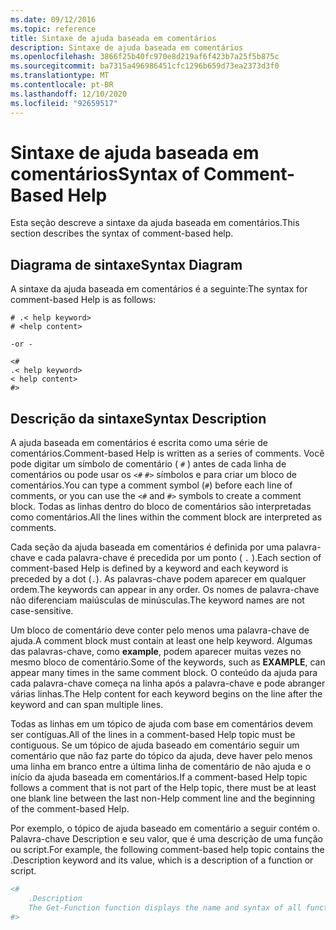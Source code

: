 ```yaml
---
ms.date: 09/12/2016
ms.topic: reference
title: Sintaxe de ajuda baseada em comentários
description: Sintaxe de ajuda baseada em comentários
ms.openlocfilehash: 3866f25b40fc970e8d219af6f423b7a25f5b875c
ms.sourcegitcommit: ba7315a496986451cfc1296b659d73ea2373d3f0
ms.translationtype: MT
ms.contentlocale: pt-BR
ms.lasthandoff: 12/10/2020
ms.locfileid: "92659517"
---
```

# <a name="syntax-of-comment-based-help"></a><span data-ttu-id="8cb3d-103">Sintaxe de ajuda baseada em comentários</span><span class="sxs-lookup"><span data-stu-id="8cb3d-103">Syntax of Comment-Based Help</span></span>

<span data-ttu-id="8cb3d-104">Esta seção descreve a sintaxe da ajuda baseada em comentários.</span><span class="sxs-lookup"><span data-stu-id="8cb3d-104">This section describes the syntax of comment-based help.</span></span>

## <a name="syntax-diagram"></a><span data-ttu-id="8cb3d-105">Diagrama de sintaxe</span><span class="sxs-lookup"><span data-stu-id="8cb3d-105">Syntax Diagram</span></span>

 <span data-ttu-id="8cb3d-106">A sintaxe da ajuda baseada em comentários é a seguinte:</span><span class="sxs-lookup"><span data-stu-id="8cb3d-106">The syntax for comment-based Help is as follows:</span></span>

```
# .< help keyword>
# <help content>

-or -

<#
.< help keyword>
< help content>
#>
```

## <a name="syntax-description"></a><span data-ttu-id="8cb3d-107">Descrição da sintaxe</span><span class="sxs-lookup"><span data-stu-id="8cb3d-107">Syntax Description</span></span>

 <span data-ttu-id="8cb3d-108">A ajuda baseada em comentários é escrita como uma série de comentários.</span><span class="sxs-lookup"><span data-stu-id="8cb3d-108">Comment-based Help is written as a series of comments.</span></span> <span data-ttu-id="8cb3d-109">Você pode digitar um símbolo de comentário ( `#` ) antes de cada linha de comentários ou pode usar os `<#` `#>` símbolos e para criar um bloco de comentários.</span><span class="sxs-lookup"><span data-stu-id="8cb3d-109">You can type a comment symbol (`#`) before each line of comments, or you can use the `<#` and `#>` symbols to create a comment block.</span></span> <span data-ttu-id="8cb3d-110">Todas as linhas dentro do bloco de comentários são interpretadas como comentários.</span><span class="sxs-lookup"><span data-stu-id="8cb3d-110">All the lines within the comment block are interpreted as comments.</span></span>

 <span data-ttu-id="8cb3d-111">Cada seção da ajuda baseada em comentários é definida por uma palavra-chave e cada palavra-chave é precedida por um ponto ( `.` ).</span><span class="sxs-lookup"><span data-stu-id="8cb3d-111">Each section of comment-based Help is defined by a keyword and each keyword is preceded by a dot (`.`).</span></span> <span data-ttu-id="8cb3d-112">As palavras-chave podem aparecer em qualquer ordem.</span><span class="sxs-lookup"><span data-stu-id="8cb3d-112">The keywords can appear in any order.</span></span> <span data-ttu-id="8cb3d-113">Os nomes de palavra-chave não diferenciam maiúsculas de minúsculas.</span><span class="sxs-lookup"><span data-stu-id="8cb3d-113">The keyword names are not case-sensitive.</span></span>

 <span data-ttu-id="8cb3d-114">Um bloco de comentário deve conter pelo menos uma palavra-chave de ajuda.</span><span class="sxs-lookup"><span data-stu-id="8cb3d-114">A comment block must contain at least one help keyword.</span></span> <span data-ttu-id="8cb3d-115">Algumas das palavras-chave, como **example**, podem aparecer muitas vezes no mesmo bloco de comentário.</span><span class="sxs-lookup"><span data-stu-id="8cb3d-115">Some of the keywords, such as **EXAMPLE**, can appear many times in the same comment block.</span></span> <span data-ttu-id="8cb3d-116">O conteúdo da ajuda para cada palavra-chave começa na linha após a palavra-chave e pode abranger várias linhas.</span><span class="sxs-lookup"><span data-stu-id="8cb3d-116">The Help content for each keyword begins on the line after the keyword and can span multiple lines.</span></span>

 <span data-ttu-id="8cb3d-117">Todas as linhas em um tópico de ajuda com base em comentários devem ser contíguas.</span><span class="sxs-lookup"><span data-stu-id="8cb3d-117">All of the lines in a comment-based Help topic must be contiguous.</span></span> <span data-ttu-id="8cb3d-118">Se um tópico de ajuda baseado em comentário seguir um comentário que não faz parte do tópico da ajuda, deve haver pelo menos uma linha em branco entre a última linha de comentário de não ajuda e o início da ajuda baseada em comentários.</span><span class="sxs-lookup"><span data-stu-id="8cb3d-118">If a comment-based Help topic follows a comment that is not part of the Help topic, there must be at least one blank line between the last non-Help comment line and the beginning of the comment-based Help.</span></span>

 <span data-ttu-id="8cb3d-119">Por exemplo, o tópico de ajuda baseado em comentário a seguir contém o. Palavra-chave Description e seu valor, que é uma descrição de uma função ou script.</span><span class="sxs-lookup"><span data-stu-id="8cb3d-119">For example, the following comment-based help topic contains the .Description keyword and its value, which is a description of a function or script.</span></span>

```powershell
<#
    .Description
    The Get-Function function displays the name and syntax of all functions in the session.
#>
```
